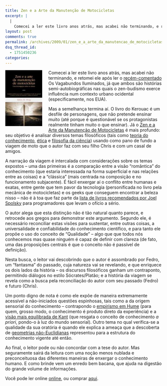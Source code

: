 ```yaml
---
title: Zen e a Arte da Manutenção de Motocicletas
excerpt: |
  |
    Comecei a ler este livro anos atrás, mas acabei não terminando, e retomei ele após ler o recém-comentado Os Vagabundos Iluminados, já que ambos são histórias semi-autobiográficas nas quais o zen-budismo exerce influência num contexto urbano ocidental (especificamente, nos EUA)....
layout: post
comments: true
permalink: /archives/2009/01/zen_e_a_arte_da_manutencao_de_motocicletas.html/
dsq_thread_id:
  - 1751450236
categories:
---
```

<span class="mt-enclosure mt-enclosure-image"><a href="http://www.submarino.com.br/produto/1/1966289/zen+e+a+arte+da+manutencao+de+motocicletas:+uma+investigacao+sobre+...?franq=273452"><img class="mt-image-left" style="float: left; margin: 0 20px 20px 0;" title="Zen e a Arte da Manutenção de Motocicletas (clique para comprar)" src="/archives/img/mt/2009/01/15/zamm.jpg" border="0" alt="" width="119" height="180" /></a></span>Comecei a ler este livro anos atrás, mas acabei não terminando, e retomei ele após ler o [recém-comentado][1] Os Vagabundos Iluminados, já que ambos são histórias semi-autobiográficas nas quais o zen-budismo exerce influência num contexto urbano ocidental (especificamente, nos EUA).

Mas a semelhança termina aí. O livro do Kerouac é um desfile de personagens, que não pretende ensinar muito (até porque é questionável se os protagonistas realmente tinham muito o que ensinar). Já o [Zen e a Arte da Manutenção de Motocicletas][2] é mais profundo: seu objetivo é analisar diversos temas filosóficos (tais como [teoria do conhecimento][3], [ética][4] e [filosofia da ciência][5]) usando como pano de fundo a viagem de moto que o autor faz com seu filho Chris e com um casal de amigos.

A narração da viagem é intercalada com considerações sobre os temas expostos &#8211; uma das primeiras é a comparação entre a visão &#8220;romântica&#8221; do conhecimento (que estaria interessada na forma superficial e nas relações entre as coisas) e a &#8220;clássica&#8221; (mais centrada na composição e no funcionamento subjacente). É fácil enxergar aí o conflito entre humanas e exatas, entre gente que tem pavor da tecnologia (personificada no livro pela mecânica de motocicletas) e os geeks que conseguem encontrar a beleza nisso &#8211; não é à toa que faz parte da [lista de livros recomendados por Joel Spolsky][6] para programadores que levam o ofício a sério.

O autor alega que esta distinção não é tão natural quanto parece, e retrocede aos gregos para demonstrar este argumento. Segundo ele, é necessário reconciliar estas visões para sustentar, entre outras coisas, a universalidade e confiabilidade do conhecimento científico, e para tanto ele propõe o uso do conceito de &#8220;Qualidade&#8221; &#8211; algo que que todos nós conhecemos mas quase ninguém é capaz de definir com clareza (de fato, uma das proposições centrais é que o conceito não é passível de definição).

Nesta busca, o leitor vai descobrindo que o autor é assombrado por Fedro, um &#8220;fantasma&#8221; do passado, cuja natureza vai se revelando, e que enriquece os dois lados da história &#8211; os discursos filosóficos ganham um contraponto, permitindo diálogos no estilo Sócrates/Platão; e a história da viagem se revela como a busca pela reconciliação do autor com seu passado (Fedro) e futuro (Chris).

Um ponto digno de nota é como ele expõe de maneira extremamente acessível a não-iniciados questões espinhosas, tais como a da origem sensorial do conhecimento &#8211; contrapondo o [empirismo em Hume][5] (para quem, grosso modo, o conhecimento é produto direto da experiência) e a [visão mais equilibrada de Kant][7] (que resgata o conceito de conhecimento *a priori*, pondo-o à luz do mundo sensorial). Outro tema no qual verifica-se a qualidade da sua oratória é quando ele explica a ameaça que a descoberta de [geometrias não-Euclidianas][8] representou para a estrutura do conhecimento vigente até então.

Ao final, o leitor pode ou não concordar com a tese do autor. Mas seguramente sairá da leitura com uma noção menos nublada e preconceituosa das diferentes maneiras de enxergar o conhecimento humano. E como brinde vem um enredo bem bacana, que ajuda na digestão do grande volume de informações.

Você pode ler online [online][9], ou comprar [aqui][2].

 [1]: /archives/2009/01/os_vagabundos_iluminados_the_dharma_bums.html
 [2]: http://www.submarino.com.br/produto/1/1966289/zen+e+a+arte+da+manutencao+de+motocicletas:+uma+investigacao+sobre+...?franq=273452
 [3]: http://pt.wikipedia.org/wiki/Epistemologia
 [4]: http://en.wikipedia.org/wiki/Ethics
 [5]: http://filosofar.blogs.sapo.pt/arquivo/1060087.html
 [6]: http://www.joelonsoftware.com/navLinks/fog0000000262.html
 [7]: http://ocanto.no.sapo.pt/apoio/kant.htm
 [8]: http://www.educ.fc.ul.pt/docentes/opombo/seminario/alice/geometria_ne.htm
 [9]: http://virtualschool.edu/mon/Quality/PirsigZen/

